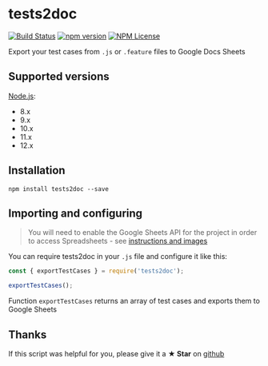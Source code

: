 # tests2doc

[![Build Status](https://travis-ci.org/Marketionist/tests2doc.svg?branch=master)](https://travis-ci.org/Marketionist/tests2doc)
[![npm version](https://img.shields.io/npm/v/tests2doc.svg)](https://www.npmjs.com/package/tests2doc)
[![NPM License](https://img.shields.io/npm/l/tests2doc.svg)](https://github.com/Marketionist/tests2doc/blob/master/LICENSE)

Export your test cases from `.js` or `.feature` files to Google Docs Sheets

## Supported versions
[Node.js](http://nodejs.org/):
- 8.x
- 9.x
- 10.x
- 11.x
- 12.x

## Installation
`npm install tests2doc --save`

## Importing and configuring
> You will need to enable the Google Sheets API for the project in order to access
> Spreadsheets - see [instructions and images](https://cmichel.io/how-to-access-google-spreadsheet-with-node/)

You can require tests2doc in your `.js` file and configure it like this:

```javascript
const { exportTestCases } = require('tests2doc');

exportTestCases();
```

Function `exportTestCases` returns an array of test cases and exports them to Google Sheets


## Thanks
If this script was helpful for you, please give it a **★ Star**
on [github](https://github.com/Marketionist/tests2doc)
